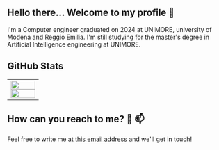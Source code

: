 ## Hello there... Welcome to my profile 👋
I'm a Computer engineer graduated on 2024 at UNIMORE, university of Modena and Reggio Emilia. I'm still studying for the master's degree in Artificial Intelligence engineering at UNIMORE.

## GitHub Stats  
<table><tr><td valign="top" width="50%">
<div align="center"><img src="https://github-readme-stats.vercel.app/api?username=leonardonels&theme=onedark&show_icons=true&hide_border=true&count_private=false" align="center" style="width: 100%" /></div>
<div align="center"><img src="https://github-stats.omsimos.com/user/leonardonels?theme=onedark&hide_border=true&count_private=false" align="center" style="width: 100%" /></div>
</td></tr></table> 

## How can you reach to me? 🤔 📫
Feel free to write me at [this email address](mailto:leonardo.nels.2000@gmail.com) and we'll get in touch!

<!--
**leonardonels/leonardonels** is a ✨ _special_ ✨ repository because its `README.md` (this file) appears on your GitHub profile.

Here are some ideas to get you started:

- 🔭 I’m currently working on ...
- 🌱 I’m currently learning ...
- 👯 I’m looking to collaborate on ...
- 🤔 I’m looking for help with ...
- 💬 Ask me about ...
- 📫 How to reach me: ...
- 😄 Pronouns: ...
- ⚡ Fun fact: ...


https://github-readme-stats.vercel.app/api/top-langs/?username=leonardonels&theme=onedark&show_icons=true&hide_border=true&layout=compact
https://github-stats.omsimos.com/user/leonardonels?theme=onedark&hide_border=true&count_private=true
-->



